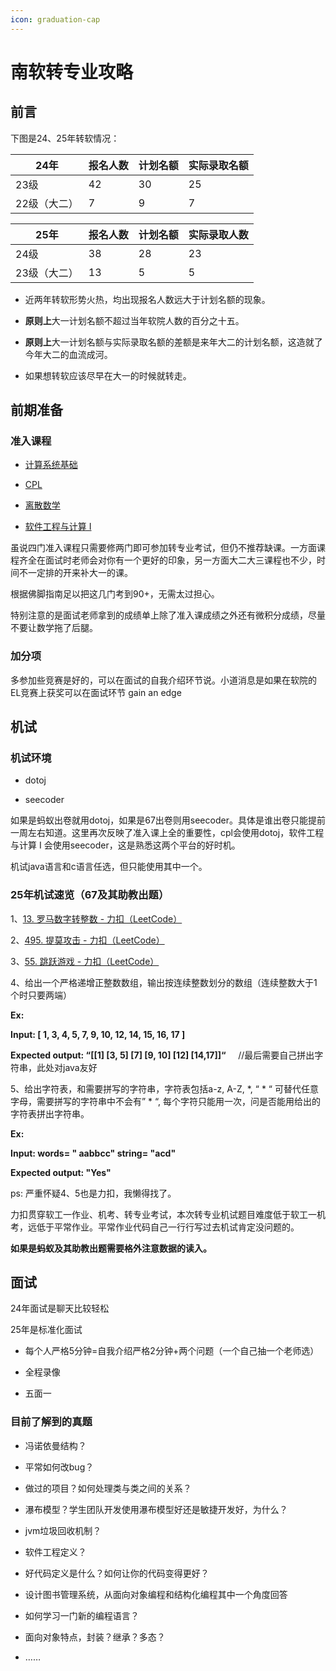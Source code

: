 ```yaml
---
icon: graduation-cap
---
```


# 南软转专业攻略

## 前言

下图是24、25年转软情况：

| 24年     | 报名人数 | 计划名额 | 实际录取名额 |
| ------- | ---- | ---- | ------ |
| 23级     | 42   | 30   | 25     |
| 22级（大二） | 7    | 9    | 7      |

| 25年     | 报名人数 | 计划名额 | 实际录取人数 |
| ------- | ---- | ---- | ------ |
| 24级     | 38   | 28   | 23     |
| 23级（大二） | 13   | 5    | 5      |

- 近两年转软形势火热，均出现报名人数远大于计划名额的现象。

- **原则上**大一计划名额不超过当年软院人数的百分之十五。

- **原则上**大一计划名额与实际录取名额的差额是来年大二的计划名额，这造就了今年大二的血流成河。

- 如果想转软应该尽早在大一的时候就转走。

## 前期准备

### 准入课程

- [计算系统基础](../notes/computing-system-basics.md)

- [CPL](../notes/cpl.md)

- [离散数学](../notes/discrete-mathematics.md)

- [软件工程与计算 I](../notes/se1.md)
  
  

虽说四门准入课程只需要修两门即可参加转专业考试，但仍不推荐缺课。一方面课程齐全在面试时老师会对你有一个更好的印象，另一方面大二大三课程也不少，时间不一定排的开来补大一的课。



根据佛脚指南足以把这几门考到90+，无需太过担心。



特别注意的是面试老师拿到的成绩单上除了准入课成绩之外还有微积分成绩，尽量不要让数学拖了后腿。

### 加分项

多参加些竞赛是好的，可以在面试的自我介绍环节说。小道消息是如果在软院的EL竞赛上获奖可以在面试环节 gain an edge

## 机试

### 机试环境

- dotoj

- seecoder

如果是蚂蚁出卷就用dotoj，如果是67出卷则用seecoder。具体是谁出卷只能提前一周左右知道。这里再次反映了准入课上全的重要性，cpl会使用dotoj，软件工程与计算 I 会使用seecoder，这是熟悉这两个平台的好时机。



机试java语言和c语言任选，但只能使用其中一个。

### 25年机试速览（67及其助教出题）

1、[13. 罗马数字转整数 - 力扣（LeetCode）](https://leetcode.cn/problems/roman-to-integer/description/)

2、[495. 提莫攻击 - 力扣（LeetCode）](https://leetcode.cn/problems/teemo-attacking/description/)

3、[55. 跳跃游戏 - 力扣（LeetCode）](https://leetcode.cn/problems/jump-game/description/)

4、给出一个严格递增正整数数组，输出按连续整数划分的数组（连续整数大于1个时只要两端）

**Ex:**

**Input: [ 1, 3, 4, 5, 7, 9, 10, 12, 14, 15, 16, 17 ]**

**Expected output: “[[1] [3, 5] [7] [9, 10] [12] [14,17]]“**        //最后需要自己拼出字符串，此处对java友好

5、给出字符表，和需要拼写的字符串，字符表包括a-z, A-Z, *, “ * “ 可替代任意字母，需要拼写的字符串中不会有” * “, 每个字符只能用一次，问是否能用给出的字符表拼出字符串。

**Ex:**

**Input: words= " aabbcc" string= "acd"**

**Expected output: "Yes"**

ps: 严重怀疑4、5也是力扣，我懒得找了。



力扣贯穿软工一作业、机考、转专业考试，本次转专业机试题目难度低于软工一机考，远低于平常作业。平常作业代码自己一行行写过去机试肯定没问题的。



**如果是蚂蚁及其助教出题需要格外注意数据的读入。**

## 面试

24年面试是聊天比较轻松

25年是标准化面试

- 每个人严格5分钟=自我介绍严格2分钟+两个问题（一个自己抽一个老师选）

- 全程录像

- 五面一

### 目前了解到的真题

- 冯诺依曼结构？

- 平常如何改bug？

- 做过的项目？如何处理类与类之间的关系？

- 瀑布模型？学生团队开发使用瀑布模型好还是敏捷开发好，为什么？

- jvm垃圾回收机制？

- 软件工程定义？

- 好代码定义是什么？如何让你的代码变得更好？

- 设计图书管理系统，从面向对象编程和结构化编程其中一个角度回答

- 如何学习一门新的编程语言？

- 面向对象特点，封装？继承？多态？

- ……









## 
